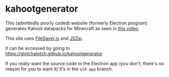 # kahootgenerator

This (admittedly poorly coded) website (formerly Electron program) generates Kahoot datapacks for Minecraft as seen in [this video](https://www.youtube.com/watch?v=jM5fdVFHJ3M).

This site uses [FileSaver.js](https://github.com/eligrey/FileSaver.js) and [JSZip](https://github.com/Stuk/jszip).

It can be accessed by going to https://glotchalotch.github.io/kahootgenerator

If you really want the source code to the Electron app (you don't, there's no reason for you to want it) it's in the `old-app` branch.
